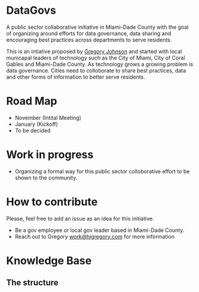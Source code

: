 # DataGovs 
A public sector collaborative initiative in Miami-Dade County with the goal of organizing around efforts for data governance, data sharing and encouraging best practices across departments to serve residents.
 
This is an intiative proposed by [Gregory Johnson](https://www.HiGregory.com/) and started with local municapal leaders of technology 
such as the City of Miami, City of Coral Gables and Miami-Dade County. As technology grows a growing problem is data governance. Cities need to colloborate to share best practices, data and other forms of information to better serve residents. 

# Road Map
- November (Intital Meeting)
- January (Kickoff)
- To be decided

# Work in progress
- Organizing a formal way for this public sector colloborative effort to be shown to the community.

# How to contribute
Please, feel free to add an issue as an idea for this initiative.

- Be a gov employee or local gov leader based in Miami-Dade County.
- Reach out to Gregory work@higregory.com for more information

# Knowledge Base
## The structure

